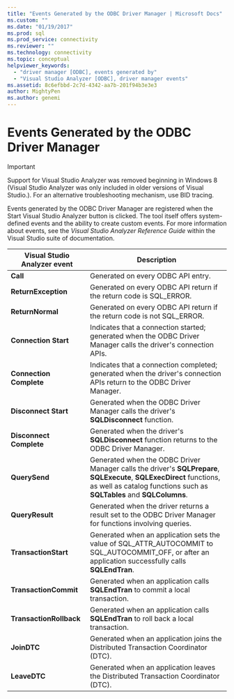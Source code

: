 ```yaml
---
title: "Events Generated by the ODBC Driver Manager | Microsoft Docs"
ms.custom: ""
ms.date: "01/19/2017"
ms.prod: sql
ms.prod_service: connectivity
ms.reviewer: ""
ms.technology: connectivity
ms.topic: conceptual
helpviewer_keywords: 
  - "driver manager [ODBC], events generated by"
  - "Visual Studio Analyzer [ODBC], driver manager events"
ms.assetid: 8c6efbbd-2c7d-4342-aa7b-201f94b3e3e3
author: MightyPen
ms.author: genemi
---
```

# Events Generated by the ODBC Driver Manager
> [!IMPORTANT]  
>  Support for Visual Studio Analyzer was removed beginning in Windows 8 (Visual Studio Analyzer was only included in older versions of Visual Studio.). For an alternative troubleshooting mechanism, use BID tracing.  
  
 Events generated by the ODBC Driver Manager are registered when the Start Visual Studio Analyzer button is clicked. The tool itself offers system-defined events and the ability to create custom events. For more information about events, see the *Visual Studio Analyzer Reference Guide* within the Visual Studio suite of documentation.  
  
|Visual Studio Analyzer event|Description|  
|----------------------------------|-----------------|  
|**Call**|Generated on every ODBC API entry.|  
|**ReturnException**|Generated on every ODBC API return if the return code is SQL_ERROR.|  
|**ReturnNormal**|Generated on every ODBC API return if the return code is not SQL_ERROR.|  
|**Connection Start**|Indicates that a connection started; generated when the ODBC Driver Manager calls the driver's connection APIs.|  
|**Connection Complete**|Indicates that a connection completed; generated when the driver's connection APIs return to the ODBC Driver Manager.|  
|**Disconnect Start**|Generated when the ODBC Driver Manager calls the driver's **SQLDisconnect** function.|  
|**Disconnect Complete**|Generated when the driver's **SQLDisconnect** function returns to the ODBC Driver Manager.|  
|**QuerySend**|Generated when the ODBC Driver Manager calls the driver's **SQLPrepare**, **SQLExecute**, **SQLExecDirect** functions, as well as catalog functions such as **SQLTables** and **SQLColumns**.|  
|**QueryResult**|Generated when the driver returns a result set to the ODBC Driver Manager for functions involving queries.|  
|**TransactionStart**|Generated when an application sets the value of SQL_ATTR_AUTOCOMMIT to SQL_AUTOCOMMIT_OFF, or after an application successfully calls **SQLEndTran**.|  
|**TransactionCommit**|Generated when an application calls **SQLEndTran** to commit a local transaction.|  
|**TransactionRollback**|Generated when an application calls **SQLEndTran** to roll back a local transaction.|  
|**JoinDTC**|Generated when an application joins the Distributed Transaction Coordinator (DTC).|  
|**LeaveDTC**|Generated when an application leaves the Distributed Transaction Coordinator (DTC).|

